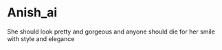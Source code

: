 # Anish_ai
She should look pretty and gorgeous and anyone should die for her smile with style and elegance 
